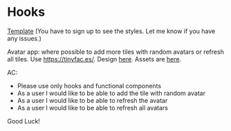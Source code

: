 # Hooks

[Template](https://www.figma.com/file/Qdx7H8mHFh87ExCVXE470S/Tile-Project?node-id=0%3A1) 
(You have to sign up to see the styles. Let me know if you have any issues.)

Avatar app: where possible to add more tiles with random avatars or refresh all tiles. Use https://tinyfac.es/. Design [here](https://www.figma.com/file/Qdx7H8mHFh87ExCVXE470S/Tile-Project?node-id=0%3A1). Assets are [here](https://drive.google.com/drive/u/1/folders/1UywgqalcaJKoix3U8Jt4ugembn2L0gps).

AC:
- Please use only hooks and functional components
- As a user I would like to be able to add the tile with random avatar
- As a user I would like to be able to refresh the avatar
- As a user I would like to be able to refresh all avatars


Good Luck!